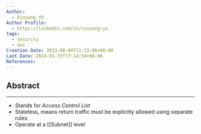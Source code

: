 ```yaml
---
Author:
  - Xinyang YU
Author Profile:
  - https://linkedin.com/in/xinyang-yu
tags:
  - security
  - aws
Creation Date: 2023-08-04T11:13:06+08:00
Last Date: 2024-01-15T17:14:54+08:00
References: 
---
```

## Abstract
---
- Stands for *Access Control List*
- Stateless, means return traffic must be explicitly allowed using separate rules
- Operate at a [[Subnet]] level